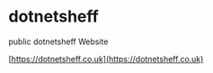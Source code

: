 dotnetsheff
===========

public dotnetsheff Website

[https://dotnetsheff.co.uk](https://dotnetsheff.co.uk)


